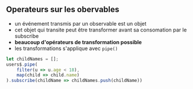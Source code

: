 ## Operateurs sur les obervables

* un événement transmis par un observable est un objet
* cet objet qui transite peut être transformer avant sa consomation par le subscribe
* __beaucoup d'opérateurs de transformation possible__
* les transformations s'applique avec `pipe()`

```javascript
let childNames = [];
users$.pipe(
    filter(u => u.age < 18),
    map(child => child.name)
).subscribe(childName => childNames.push(childName))
```
